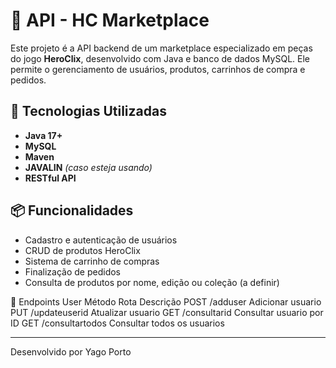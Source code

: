 # 🧩 API - HC Marketplace

Este projeto é a API backend de um marketplace especializado em peças do jogo **HeroClix**, desenvolvido com Java e banco de dados MySQL. Ele permite o gerenciamento de usuários, produtos, carrinhos de compra e pedidos.

## 🚀 Tecnologias Utilizadas

- **Java 17+**
- **MySQL**
- **Maven**
- **JAVALIN** *(caso esteja usando)*
- **RESTful API**

## 📦 Funcionalidades

- Cadastro e autenticação de usuários
- CRUD de produtos HeroClix
- Sistema de carrinho de compras
- Finalização de pedidos
- Consulta de produtos por nome, edição ou coleção (a definir)

📌 Endpoints User
Método	Rota	Descrição
POST	/adduser  Adicionar usuario
PUT	/updateuserid  Atualizar usuario
GET	/consultarid	Consultar usuario por ID
GET	/consultartodos	Consultar todos os usuarios


---

Desenvolvido por Yago Porto
